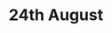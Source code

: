 ---
title: 24th August
category: paintings
series: tempelhof
year: 2017
image: 24th-august.jpg
size: 100cmx70cm
materials: oil on canvas
---